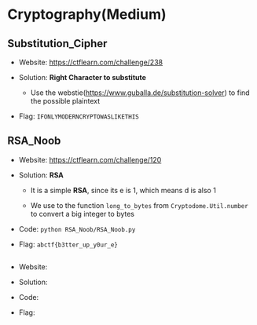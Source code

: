 # Cryptography(Medium)

## Substitution_Cipher

* Website: https://ctflearn.com/challenge/238

* Solution: **Right Character to substitute**

    * Use the webstie(https://www.guballa.de/substitution-solver) to find the possible plaintext


* Flag: ```IFONLYMODERNCRYPTOWASLIKETHIS```

## RSA_Noob

* Website: https://ctflearn.com/challenge/120

* Solution: **RSA**

    * It is a simple **RSA**, since its e is 1, which means d is also 1

    * We use to the function ```long_to_bytes``` from ```Cryptodome.Util.number``` to convert a big integer to bytes

* Code: ```python RSA_Noob/RSA_Noob.py```

* Flag: ```abctf{b3tter_up_y0ur_e}```

## 

* Website:

* Solution: 

* Code: 

* Flag: 